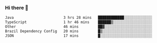 ### Hi there 👋

<!--START_SECTION:waka-->

```txt
Java                       3 hrs 28 mins   ████████████░░░░░░░░░░░░░   48.49 %
TypeScript                 1 hr 46 mins    ██████▒░░░░░░░░░░░░░░░░░░   24.76 %
Other                      46 mins         ██▓░░░░░░░░░░░░░░░░░░░░░░   10.91 %
Brazil Dependency Config   20 mins         █▒░░░░░░░░░░░░░░░░░░░░░░░   04.68 %
JSON                       17 mins         █░░░░░░░░░░░░░░░░░░░░░░░░   04.06 %
```

<!--END_SECTION:waka-->

<!--
**jerry-shao/jerry-shao** is a ✨ _special_ ✨ repository because its `README.md` (this file) appears on your GitHub profile.

Here are some ideas to get you started:

- 🔭 I’m currently working on ...
- 🌱 I’m currently learning ...
- 👯 I’m looking to collaborate on ...
- 🤔 I’m looking for help with ...
- 💬 Ask me about ...
- 📫 How to reach me: ...
- 😄 Pronouns: ...
- ⚡ Fun fact: ...
-->

